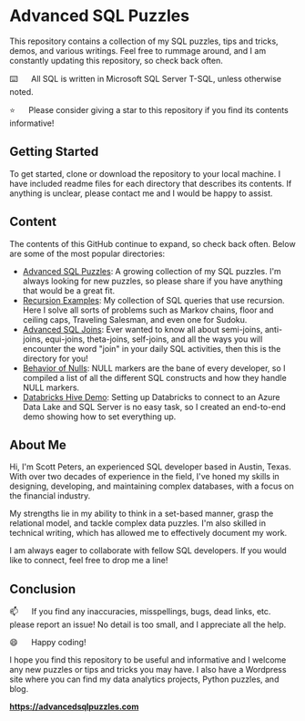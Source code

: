 # Advanced SQL Puzzles

This repository contains a collection of my SQL puzzles, tips and tricks, demos, and various writings.  Feel free to rummage around, and I am constantly updating this repository, so check back often.

:keyboard:&nbsp;&nbsp;&nbsp;&nbsp;&nbsp;&nbsp;All SQL is written in Microsoft SQL Server T-SQL, unless otherwise noted.

:star:&nbsp;&nbsp;&nbsp;&nbsp;&nbsp;&nbsp;Please consider giving a star to this repository if you find its contents informative!

## Getting Started

To get started, clone or download the repository to your local machine.  I have included readme files for each directory that describes its contents.  If anything is unclear, please contact me and I would be happy to assist.

## Content
The contents of this GitHub continue to expand, so check back often. Below are some of the most popular directories:

*  [Advanced SQL Puzzles](/Advanced%20SQL%20Puzzles): A growing collection of my SQL puzzles.  I'm always looking for new puzzles, so please share if you have anything that would be a great fit.  
*  [Recursion Examples](/Advanced%20SQL%20Puzzles/Recursion%20Examples): My collection of SQL queries that use recursion.  Here I solve all sorts of problems such as Markov chains, floor and ceiling caps, Traveling Salesman, and even one for Sudoku.    
*  [Advanced SQL Joins](/Database%20Tips%20and%20Tricks/Advanced%20SQL%20Joins): Ever wanted to know all about semi-joins, anti-joins, equi-joins, theta-joins, self-joins, and all the ways you will encounter the word "join" in your daily SQL activities, then this is the directory for you!    
*  [Behavior of Nulls](/Database%20Tips%20and%20Tricks/Behavior%20Of%20Nulls):  NULL markers are the bane of every developer, so I compiled a list of all the different SQL constructs and how they handle NULL markers.    
*  [Databricks Hive Demo](/Database%20Tips%20and%20Tricks/Databricks%20Hive%20Demo):  Setting up Databricks to connect to an Azure Data Lake and SQL Server is no easy task, so I created an end-to-end demo showing how to set everything up.

## About Me

Hi, I'm Scott Peters, an experienced SQL developer based in Austin, Texas. With over two decades of experience in the field, I've honed my skills in designing, developing, and maintaining complex databases, with a focus on the financial industry.   

My strengths lie in my ability to think in a set-based manner, grasp the relational model, and tackle complex data puzzles. I'm also skilled in technical writing, which has allowed me to effectively document my work.   

I am always eager to collaborate with fellow SQL developers. If you would like to connect, feel free to drop me a line!

## Conclusion

:mailbox:&nbsp;&nbsp;&nbsp;&nbsp;&nbsp;&nbsp;If you find any inaccuracies, misspellings, bugs, dead links, etc. please report an issue!  No detail is too small, and I appreciate all the help.

:smile:&nbsp;&nbsp;&nbsp;&nbsp;&nbsp;&nbsp;Happy coding!

I hope you find this repository to be useful and informative and I welcome any new puzzles or tips and tricks you may have.  I also have a Wordpress site where you can find my data analytics projects, Python puzzles, and blog.    

**https://advancedsqlpuzzles.com**  
